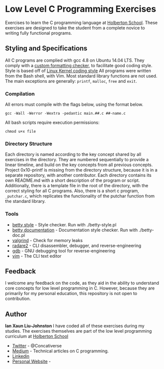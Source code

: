 # Low Level C Programming Exercises
Exercises to learn the C programming language at [Holberton School](https://holbertonschool.com). These exercises are designed to take the student from a complete novice to writing fully functional programs.
## Styling and Specifications
All C programs are complied with gcc 4.8 on Ubuntu 14.04 LTS. They comply with a [custom formatting checker](https://github.com/holbertonschool/Betty), to facilitate good coding style. Style is based off of [Linux Kernel coding style](http://git.kernel.org/cgit/linux/kernel/git/torvalds/linux.git/plain/Documentation/CodingStyle) All programs were written from the Bash shell, with Vim. Most standard library functions are not used. The main exceptions are generally: ``printf``, ``malloc``, ``free`` and  ``exit``. 
### Compilation
All errors must compile with the flags below, using the format below.
```
gcc -Wall -Werror -Wextra -pedantic main.##.c ##-name.c
```
All bash scripts require execution permissions:
```
chmod u+x file
```
### Directory Structure
Each directory is named according to the key concept shared by all exercises in the directory. They are numbered sequentially to provide a linear timeline, and build on the key concepts from all previous concepts. Project 0x10-printf is missing from the directory structure, because it is in a separate repository, with another contributor. Each directory contains its own README.md with a short description of the program or script. Additionally, there is a template file in the root of the directory, with the correct styling for all C programs. Also, there is a short c program, ``_putchar.c``, which replicates the functionality of the putchar function from the standard library.
### Tools
* [betty style](https://github.com/holbertonschool/Betty/blob/master/betty-style.pl) - Style checker. Run with ./betty-style.pl
* [betty documentation](https://github.com/holbertonschool/Betty/blob/master/betty-doc.pl) - Documentation style checker. Run with ./betty-doc.pl
* [valgrind](http://valgrind.org) - Check for memory leaks
* [radare2](https://github.com/radare/radare2) - CLI disassembler, debugger, and reverse-engineering
* [gdb](http://www.gnu.org/software/gdb/) - GNU debugging tool for reverse-engineering
* [vim](http://www.vim.org/) - The CLI text editor
## Feedback
I welcome any feedback on the code, as they aid in the ability to understand core concepts for low level programming in C. However, because they are primarily for my personal education, this repository is not open to contribution.
## Author
**Ian Xaun Liu-Johnston**
I have coded all of these exercises during my studies. The exercises themselves are part of the low level programming curriculum at [Holberton School](https://holbertonschool.com)
* [Twitter](https://twitter.com/Concativerse) - @Concativerse
* [Medium](https://medium.com/@Concativerse) - Technical articles on C programming.
* [Linkedin](https://www.linkedin.com/in/ian-liu-johnston-32a40a115)
* [Personal Website](http://ianxaunliu-johnston.com) - 
